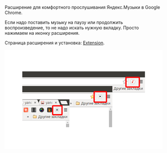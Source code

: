 Расширение для комфортного прослушивания Яндекс.Музыки в Google Chrome.

Если надо поставить музыку на паузу или продолжить воспроизведение, 
то не надо искать нужную вкладку. Просто нажимаем на иконку расширения.

Страница расширения и установка: [Extension](https://chrome.google.com/webstore/detail/yandexmusic-playpause/lnhdeipbglmkjgdloflclkcleiljggba).

![Screenschot](yandex-music-screen.png)
